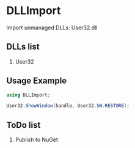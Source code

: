# DLLImport

Import unmanaged DLLs: User32.dll


## DLLs list

1. User32


## Usage Example

```C#
using DLLImport;

User32.ShowWindow(handle, User32.SW.RESTORE);
```


## ToDo list

1. Publish to NuGet

